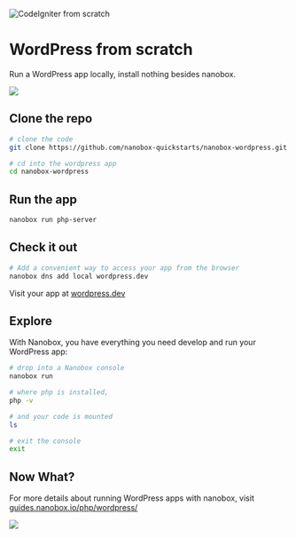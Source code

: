 ![CodeIgniter from scratch](https://guides.nanobox.io/assets/quickstart-icons/wordpress.png)

# WordPress from scratch

Run a WordPress app locally, install nothing besides nanobox.

<a href="https://nanobox.io/download"><img src="https://guides.nanobox.io/assets/quickstart-icons/download.png" /></a>


## Clone the repo

```bash
# clone the code
git clone https://github.com/nanobox-quickstarts/nanobox-wordpress.git

# cd into the wordpress app
cd nanobox-wordpress
```

## Run the app

```bash
nanobox run php-server
```

## Check it out

```bash
# Add a convenient way to access your app from the browser
nanobox dns add local wordpress.dev
```

Visit your app at <a href="http://wordpress.dev" target="\_blank">wordpress.dev</a>

## Explore
With Nanobox, you have everything you need develop and run your WordPress app:

```bash
# drop into a Nanobox console
nanobox run

# where php is installed,
php -v

# and your code is mounted
ls

# exit the console
exit
```

## Now What?
For more details about running WordPress apps with nanobox, visit [guides.nanobox.io/php/wordpress/](https://guides.nanobox.io/php/wordpress/)

<a href="https://nanobox.io"><img src="https://guides.nanobox.io/assets/quickstart-icons/footer.png" /></a>
